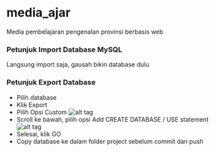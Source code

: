 # media_ajar
Media pembelajaran pengenalan provinsi berbasis web

### Petunjuk Import Database MySQL
Langsung import saja, gausah bikin database dulu

### Petunjuk Export Database
* Pilih database
* Klik Export
* Pilih Opsi Custom
  ![alt tag](http://i66.tinypic.com/120h6o5.jpg)
* Scroll ke bawah, pilih opsi Add CREATE DATABASE / USE statement
  ![alt tag](http://i68.tinypic.com/2lay0hv.jpg)
* Selesai, klik GO
* Copy database ke dalam folder project sebelum commit dan push
